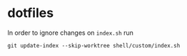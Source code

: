 # dotfiles

In order to ignore changes on `index.sh` run

```console
git update-index --skip-worktree shell/custom/index.sh
```

